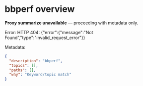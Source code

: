 # bbperf overview

**Proxy summarize unavailable** — proceeding with metadata only.

Error: HTTP 404: {"error":{"message":"Not Found","type":"invalid_request_error"}}

Metadata:
```json
{
  "description": "bbperf",
  "topics": [],
  "paths": [],
  "why": "Keyword/topic match"
}
```